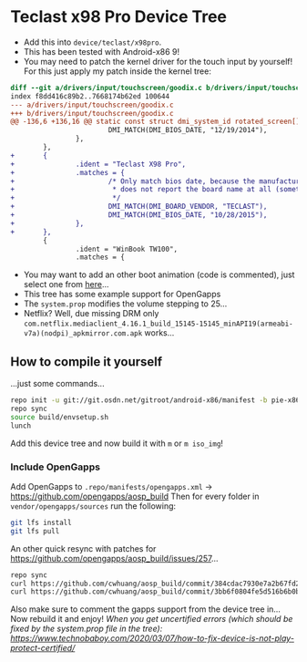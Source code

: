 # Teclast x98 Pro Device Tree

* Add this into `device/teclast/x98pro`.
* This has been tested with Android-x86 9!
* You may need to patch the kernel driver for the touch input by yourself! For this just apply my patch inside the kernel tree:
```diff
diff --git a/drivers/input/touchscreen/goodix.c b/drivers/input/touchscreen/goodix.c
index f8dd416c89b2..7668174b62ed 100644
--- a/drivers/input/touchscreen/goodix.c
+++ b/drivers/input/touchscreen/goodix.c
@@ -136,6 +136,16 @@ static const struct dmi_system_id rotated_screen[] = {
                        DMI_MATCH(DMI_BIOS_DATE, "12/19/2014"),
                },
        },
+       {
+               .ident = "Teclast X98 Pro",
+               .matches = {
+                       /* Only match bios date, because the manufacturers bios
+                        * does not report the board name at all (sometimes)...
+                        */
+                       DMI_MATCH(DMI_BOARD_VENDOR, "TECLAST"),
+                       DMI_MATCH(DMI_BIOS_DATE, "10/28/2015"),
+               },
+       },
        {
                .ident = "WinBook TW100",
                .matches = {
```
* You may want to add an other boot animation (code is commented), just select one from [here](https://forum.xda-developers.com/android/themes/alienware-t3721978)...
* This tree has some example support for OpenGapps
* The `system.prop` modifies the volume stepping to 25...
* Netflix? Well, due missing DRM only `com.netflix.mediaclient_4.16.1_build_15145-15145_minAPI19(armeabi-v7a)(nodpi)_apkmirror.com.apk` works...

## How to compile it yourself
...just some commands...
```bash
repo init -u git://git.osdn.net/gitroot/android-x86/manifest -b pie-x86 --partial-clone
repo sync
source build/envsetup.sh
lunch
```
Add this device tree and now build it with `m` or `m iso_img`!

### Include OpenGapps
Add OpenGapps to `.repo/manifests/opengapps.xml` -> https://github.com/opengapps/aosp_build
Then for every folder in `vendor/opengapps/sources` run the following:
```bash
git lfs install
git lfs pull
```
An other quick resync with patches for https://github.com/opengapps/aosp_build/issues/257...
```bash
repo sync
curl https://github.com/cwhuang/aosp_build/commit/384cdac7930e7a2b67fd287cfae943fdaf7e5ca3.patch | git -C vendor/opengapps/build apply -v --index
curl https://github.com/cwhuang/aosp_build/commit/3bb6f0804fe5d516b6b0bc68d8a45a2e57f147d5.patch | git -C vendor/opengapps/build apply -v --index
```
Also make sure to comment the gapps support from the device tree in... Now rebuild it and enjoy!
_When you get uncertified errors (which should be fixed by the system.prop file in the tree): https://www.technobaboy.com/2020/03/07/how-to-fix-device-is-not-play-protect-certified/_
